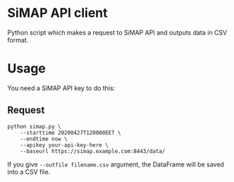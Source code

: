 # SiMAP API client

Python script which makes a request to SiMAP API and 
outputs data in CSV format.

# Usage

You need a SiMAP API key to do this:

## Request

```
python simap.py \
    --starttime 20200427T120000EET \ 
    --endtime now \
    --apikey your-api-key-here \ 
    --baseurl https://simap.example.com:8443/data/
``` 

If you give `--outfile filename.csv` argument, the DataFrame
will be saved into a CSV file. 
